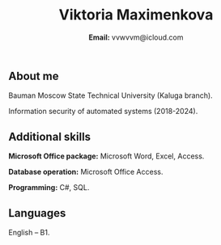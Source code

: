 <header>
  <h1>Viktoria Maximenkova</h1>
  <b>Email:</b> vvwvvm@icloud.com
</header>

<main>
  <section>
    <h2>About me</h2>
    <p>Bauman Moscow State Technical University (Kaluga branch).</p>
    <span>Information security of automated systems (2018-2024).</span>
  </section>
  
  <section>
    <h2>Additional skills</h2>
    <p><b>Microsoft Office package:</b> Microsoft Word, Excel, Access.</p>
    <p><b>Database operation:</b> Microsoft Office Access.</p>
    <p><b>Programming:</b> C#, SQL.</p>
  </section>
  
  <section>
    <h2>Languages</h2>
    <p>English – B1.</p>
  </section>
</main>
